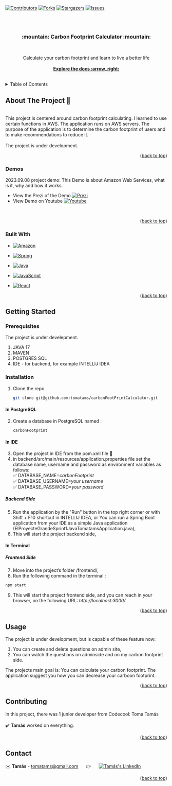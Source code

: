 <div id="readme-top"></div>

[![Contributors][contributors-shield]][contributors-url]
[![Forks][forks-shield]][forks-url]
[![Stargazers][stars-shield]][stars-url]
[![Issues][issues-shield]][issues-url]

<br>
<br>

<h3 align="center"> :mountain:  Carbon Footprint Calculator  :mountain: </h3>
<br>
  <p align="center">
    Calculate your carbon footprint and learn to live a better life
    <br>
    <br>
    <a href="https://github.com/tomatams/carbonFootPrintCalculator"><strong>Explore the docs :arrow_right: </strong></a>
  </p>
</div>

<br>


<!-- TABLE OF CONTENTS -->
<details>
  <summary>Table of Contents</summary>
  <ol>
    <li>
      <a href="#about-the-project">About The Project</a>
      <ul>
        <li><a href="#demos">Demos</a></li>
        <li><a href="#built-with">Built With</a></li>
      </ul>
    </li>
    <li>
      <a href="#getting-started">Getting Started</a>
      <ul>
        <li><a href="#prerequisites">Prerequisites</a></li>
        <li><a href="#installation">Installation</a></li>
      </ul>
    </li>
    <li><a href="#usage">Usage</a></li>
    <li><a href="#contributing">Contributing</a></li>
    <li><a href="#contact">Contact</a></li>
  </ol>
</details>



<!-- ABOUT THE PROJECT -->
<div id="about-the-project"></div>

## About The Project :page_with_curl:	
<br />
This project is centered around carbon footprint calculating. I learned to use certain functions in AWS. The application runs on AWS servers. The purpose of the application is to determine the carbon footprint of users and to make recommendations to reduce it.

<br />
<br />
The project is under development.
<br />
<p align="right">(<a href="#readme-top">back to top</a>)</p>


<div id="demos"></div>

### Demos

2023.09.08 project demo: This Demo is about Amazon Web Services, what is it, why and how it works.
<br>
* View the Prezi of the Demo  [![Prezi][Prezi.js]][Prezi-url]
* View Demo on Youtube  [![Youtube][Youtube.js]][Youtube-url]
<br>

<p align="right">(<a href="#readme-top">back to top</a>)</p>
<div id="built-with"></div>

### Built With


* [![Amazon][Amazon.js]][Amazon-url]
* [![Spring][Spring.js]][Spring-url]
* [![Java][Java.js]][Java-url]
* [![JavaScript][JavaScript.img]][JavaScript-url]

* [![React][React.js]][React-url]
  


  
<p align="right">(<a href="#readme-top">back to top</a>)</p>



<!-- GETTING STARTED -->
<div id="getting-started"></div>

## Getting Started

<div id="prerequisites"></div>

### Prerequisites
The project is under develepment.

1. JAVA 17
2. MAVEN
3. POSTGRES SQL
4. IDE - for backend, for example INTELLIJ IDEA

<div id="installation"></div>

### Installation
1. Clone the repo
   ```sh
   git clone git@github.com:tomatams/carbonFootPrintCalculator.git
   ```
#### In PostgreSQL
2. Create a database in PostgreSQL named :
      ```sh
   carbonFootprint
   ```
#### In IDE
3. Open the project in IDE from the pom.xml file :open_file_folder:
4. in backend/src/main/resources/application.properties file set the database name, username and password as environment variables as follows: <br>
   :white_check_mark: DATABASE_NAME=_carbonFootprint_<br>
   :white_check_mark: DATABASE_USERNAME=_your username_<br>
   :white_check_mark: DATABASE_PASSWORD=_your password_<br>
   
##### Backend Side
5. Run the application by the "Run" button in the top right corner or with Shift + F10 shortcut in INTELLIJ IDEA, or You can run a Spring Boot application from your IDE as a simple Java application (ElProyecteGrandeSprint1JavaTomatamsApplication.java),
6. This will start the project backend side,


#### In Terminal
##### Frontend Side
7.	Move into the project’s folder /frontend/,
8.	Run the following command in the terminal :
   ```sh
   npm start
   ```
9.	This will start the project frontend side, and you can reach in your browser, on the following URL: _http://localhost:3000/_

<p align="right">(<a href="#readme-top">back to top</a>)</p>

<!-- USAGE EXAMPLES -->
<div id="usage"></div>

## Usage

The project is under development, but is capable of these feature now:
1. You can create and delete questions on admin site,
2. You can watch the questions on adminside and on my carbon footprint side.

The projects main goal is:
You can calculate your carbon footprint. The application suggest you how you can decrease your carboon footprint.

<p align="right">(<a href="#readme-top">back to top</a>)</p>



<!-- CONTRIBUTING -->
<div id="contributing"></div>

## Contributing

In this project, there was 1 junior developer from Codecool: Toma Tamás 
<br />
<br />
:heavy_check_mark: **Tamás** worked on everything.
<br />

<p align="right">(<a href="#readme-top">back to top</a>)</p>




<!-- CONTACT -->
<div id="contact"></div>

## Contact


:envelope: **Tamás** - tomatams@gmail.com &nbsp;&nbsp;&nbsp;&nbsp; :point_right: &nbsp;&nbsp;&nbsp;&nbsp; [![Tamás's LinkedIn][linkedin-shield]][LinkedIn - Tamás]



<p align="right">(<a href="#readme-top">back to top</a>)</p>






<!-- MARKDOWN LINKS & IMAGES -->
<!-- https://www.markdownguide.org/basic-syntax/#reference-style-links -->

[contributors-shield]: https://img.shields.io/github/contributors/tomatams/carbonFootPrintCalculator?style=for-the-badge
[contributors-url]: https://github.com/tomatams/carbonFootPrintCalculator/graphs/contributors
[forks-shield]: https://img.shields.io/github/forks/tomatams/carbonFootPrintCalculator?style=for-the-badge
[forks-url]: https://github.com/tomatams/carbonFootPrintCalculator/forks
[stars-shield]: https://img.shields.io/github/stars/tomatams/carbonFootPrintCalculator?style=for-the-badge
[stars-url]: https://github.com/tomatams/carbonFootPrintCalculator/stargazers
[issues-shield]: https://img.shields.io/github/issues/tomatams/carbonFootPrintCalculator?style=for-the-badge
[issues-url]: https://github.com/tomatams/carbonFootPrintCalculator/issues

[linkedin-shield]: https://img.shields.io/badge/-LinkedIn-black.svg?style=for-the-badge&logo=linkedin&colorB=555
[linkedin-url]: https://linkedin.com/in/linkedin_username
[LinkedIn - Tamás]: https://www.linkedin.com/in/tomatams/
[JavaScript.img]: 	https://img.shields.io/badge/JavaScript-323330?style=for-the-badge&logo=javascript&logoColor=F7DF1E
[JavaScript-url]: https://www.javascript.com/
[React.js]: https://img.shields.io/badge/React-20232A?style=for-the-badge&logo=react&logoColor=61DAFB
[React-url]: https://reactjs.org/

[Prezi.js]: https://img.shields.io/badge/Prezi-3181FF?style=for-the-badge&logo=prezi&logoColor=white
[Prezi-url]:https://prezi.com/p/tdys_otbbgqf/aws/?present=1
[Youtube.js]: https://img.shields.io/badge/YouTube-FF0000?style=for-the-badge&logo=youtube&logoColor=white
[Youtube-url]: https://youtu.be/yfKmDrvlJlU
[Amazon.js]: https://img.shields.io/badge/Amazon_AWS-FF9900?style=for-the-badge&logo=amazonaws&logoColor=white
[Amazon-url]: https://aws.amazon.com
[Spring.js]: https://img.shields.io/badge/spring-%236DB33F.svg?style=for-the-badge&logo=spring&logoColor=white
[Spring-url]: https://spring.io
[Java.js]:https://img.shields.io/badge/java-%23ED8B00.svg?style=for-the-badge&logo=openjdk&logoColor=white
[Java-url]: https://www.java.com/en/
